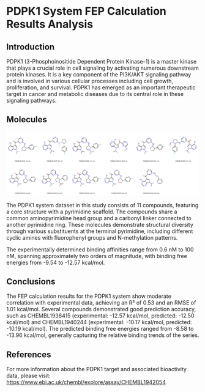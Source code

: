# PDPK1 System FEP Calculation Results Analysis

## Introduction

PDPK1 (3-Phosphoinositide Dependent Protein Kinase-1) is a master kinase that plays a crucial role in cell signaling by activating numerous downstream protein kinases. It is a key component of the PI3K/AKT signaling pathway and is involved in various cellular processes including cell growth, proliferation, and survival. PDPK1 has emerged as an important therapeutic target in cancer and metabolic diseases due to its central role in these signaling pathways.

## Molecules

![Molecular structures of representative compounds](mol_grid.png)

The PDPK1 system dataset in this study consists of 11 compounds, featuring a core structure with a pyrimidine scaffold. The compounds share a common aminopyrimidine head group and a carbonyl linker connected to another pyrimidine ring. These molecules demonstrate structural diversity through various substituents at the terminal pyrimidine, including different cyclic amines with fluorophenyl groups and N-methylation patterns.

The experimentally determined binding affinities range from 0.6 nM to 100 nM, spanning approximately two orders of magnitude, with binding free energies from -9.54 to -12.57 kcal/mol.

## Conclusions

The FEP calculation results for the PDPK1 system show moderate correlation with experimental data, achieving an R² of 0.53 and an RMSE of 1.01 kcal/mol. Several compounds demonstrated good prediction accuracy, such as CHEMBL1938415 (experimental: -12.57 kcal/mol, predicted: -12.50 kcal/mol) and CHEMBL1940244 (experimental: -10.17 kcal/mol, predicted: -10.19 kcal/mol). The predicted binding free energies ranged from -8.58 to -13.96 kcal/mol, generally capturing the relative binding trends of the series.

## References

For more information about the PDPK1 target and associated bioactivity data, please visit:
https://www.ebi.ac.uk/chembl/explore/assay/CHEMBL1942054 